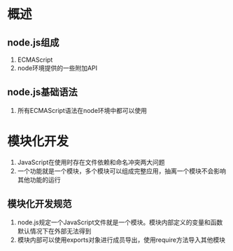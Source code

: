 # 概述
## node.js组成
1. ECMAScript
2. node环境提供的一些附加API
## node.js基础语法
1. 所有ECMAScript语法在node环境中都可以使用

# 模块化开发
1. JavaScript在使用时存在文件依赖和命名冲突两大问题
2. 一个功能就是一个模块，多个模块可以组成完整应用，抽离一个模块不会影响其他功能的运行

## 模块化开发规范
1. node.js规定一个JavaScript文件就是一个模块。模块内部定义的变量和函数默认情况下在外部无法得到
2. 模块内部可以使用exports对象进行成员导出，使用require方法导入其他模块